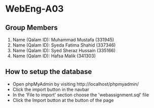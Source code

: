 # WebEng-A03

## Group Members
1.	Name (Qalam ID):   Muhammad Mustafa (331945)
2.	Name (Qalam ID):   Syeda Fatima Shahid (337346)
3.	Name (Qalam ID):   Syed Sheraz Hussain (335166)
4.	Name (Qalam ID):   Hafsa Malik (341303)

## How to setup the database
- Open phpMyAdmin by visiting http://localhost/phpmyadmin/
- Click the import button in the navbar
- In the 'File to import' section choose the 'webassignment.sql' file
- Click the Import button at the button of the page

